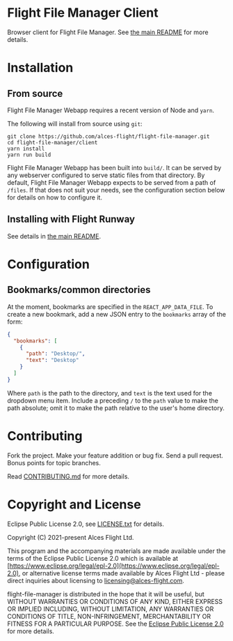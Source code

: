 # Flight File Manager Client

Browser client for Flight File Manager.  See [the main README](/README.md)
for more details.

# Installation

## From source

Flight File Manager Webapp requires a recent version of Node and `yarn`.

The following will install from source using `git`:

```
git clone https://github.com/alces-flight/flight-file-manager.git
cd flight-file-manager/client
yarn install
yarn run build
```

Flight File Manager Webapp has been built into `build/`.  It can be served by
any webserver configured to serve static files from that directory.  By
default, Flight File Manager Webapp expects to be served from a path of
`/files`.  If that does not suit your needs, see the configuration section
below for details on how to configure it.

## Installing with Flight Runway

See details in [the main README](/README.md).

# Configuration

## Bookmarks/common directories

At the moment, bookmarks are specified in the `REACT_APP_DATA_FILE`. To create a new bookmark, add a new JSON entry to the `bookmarks` array of the form:

```json
{
  "bookmarks": [
    {
      "path": "Desktop/",
      "text": "Desktop"
    }
  ]
}
```

Where `path` is the path to the directory, and `text` is the text used for the dropdown menu item. Include a preceding `/` to the `path` value to make the path absolute; omit it to make the path relative to the user's home directory.

# Contributing

Fork the project. Make your feature addition or bug fix. Send a pull
request. Bonus points for topic branches.

Read [CONTRIBUTING.md](/CONTRIBUTING.md) for more details.

# Copyright and License

Eclipse Public License 2.0, see [LICENSE.txt](/LICENSE.txt) for details.

Copyright (C) 2021-present Alces Flight Ltd.

This program and the accompanying materials are made available under
the terms of the Eclipse Public License 2.0 which is available at
[https://www.eclipse.org/legal/epl-2.0](https://www.eclipse.org/legal/epl-2.0),
or alternative license terms made available by Alces Flight Ltd -
please direct inquiries about licensing to
[licensing@alces-flight.com](mailto:licensing@alces-flight.com).

flight-file-manager is distributed in the hope that it will be
useful, but WITHOUT WARRANTIES OR CONDITIONS OF ANY KIND, EITHER
EXPRESS OR IMPLIED INCLUDING, WITHOUT LIMITATION, ANY WARRANTIES OR
CONDITIONS OF TITLE, NON-INFRINGEMENT, MERCHANTABILITY OR FITNESS FOR
A PARTICULAR PURPOSE. See the [Eclipse Public License 2.0](https://opensource.org/licenses/EPL-2.0) for more
details.
